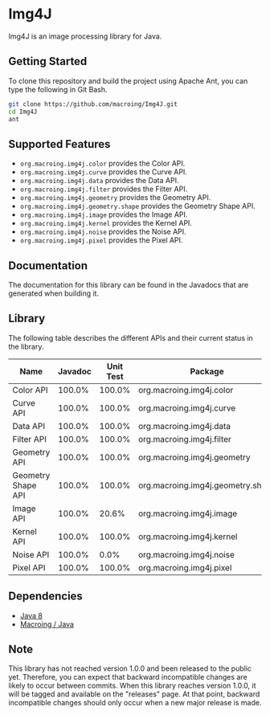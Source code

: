 Img4J
=====
Img4J is an image processing library for Java.

Getting Started
---------------
To clone this repository and build the project using Apache Ant, you can type the following in Git Bash.

```bash
git clone https://github.com/macroing/Img4J.git
cd Img4J
ant
```

Supported Features
------------------
 - `org.macroing.img4j.color` provides the Color API.
 - `org.macroing.img4j.curve` provides the Curve API.
 - `org.macroing.img4j.data` provides the Data API.
 - `org.macroing.img4j.filter` provides the Filter API.
 - `org.macroing.img4j.geometry` provides the Geometry API.
 - `org.macroing.img4j.geometry.shape` provides the Geometry Shape API.
 - `org.macroing.img4j.image` provides the Image API.
 - `org.macroing.img4j.kernel` provides the Kernel API.
 - `org.macroing.img4j.noise` provides the Noise API.
 - `org.macroing.img4j.pixel` provides the Pixel API.

Documentation
-------------
The documentation for this library can be found in the Javadocs that are generated when building it.

Library
-------
The following table describes the different APIs and their current status in the library.

| Name               | Javadoc | Unit Test | Package                           |
| ------------------ | ------- | --------- | --------------------------------- |
| Color API          | 100.0%  | 100.0%    | org.macroing.img4j.color          |
| Curve API          | 100.0%  | 100.0%    | org.macroing.img4j.curve          |
| Data API           | 100.0%  | 100.0%    | org.macroing.img4j.data           |
| Filter API         | 100.0%  | 100.0%    | org.macroing.img4j.filter         |
| Geometry API       | 100.0%  | 100.0%    | org.macroing.img4j.geometry       |
| Geometry Shape API | 100.0%  | 100.0%    | org.macroing.img4j.geometry.shape |
| Image API          | 100.0%  |  20.6%    | org.macroing.img4j.image          |
| Kernel API         | 100.0%  | 100.0%    | org.macroing.img4j.kernel         |
| Noise API          | 100.0%  |   0.0%    | org.macroing.img4j.noise          |
| Pixel API          | 100.0%  | 100.0%    | org.macroing.img4j.pixel          |

Dependencies
------------
 - [Java 8](http://www.java.com)
 - [Macroing / Java](https://github.com/macroing/Java)

Note
----
This library has not reached version 1.0.0 and been released to the public yet. Therefore, you can expect that backward incompatible changes are likely to occur between commits. When this library reaches version 1.0.0, it will be tagged and available on the "releases" page. At that point, backward incompatible changes should only occur when a new major release is made.